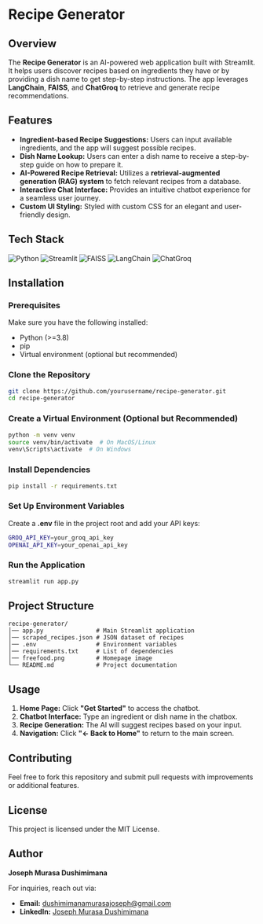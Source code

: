# Recipe Generator

## Overview
The **Recipe Generator** is an AI-powered web application built with Streamlit. It helps users discover recipes based on ingredients they have or by providing a dish name to get step-by-step instructions. The app leverages **LangChain**, **FAISS**, and **ChatGroq** to retrieve and generate recipe recommendations.

## Features
- **Ingredient-based Recipe Suggestions:** Users can input available ingredients, and the app will suggest possible recipes.
- **Dish Name Lookup:** Users can enter a dish name to receive a step-by-step guide on how to prepare it.
- **AI-Powered Recipe Retrieval:** Utilizes a **retrieval-augmented generation (RAG) system** to fetch relevant recipes from a database.
- **Interactive Chat Interface:** Provides an intuitive chatbot experience for a seamless user journey.
- **Custom UI Styling:** Styled with custom CSS for an elegant and user-friendly design.

## Tech Stack
![Python](https://img.shields.io/badge/Python-3.8%2B-blue?logo=python)
![Streamlit](https://img.shields.io/badge/Streamlit-1.x-red?logo=streamlit)
![FAISS](https://img.shields.io/badge/FAISS-VectorDB-yellowgreen?logo=apache)
![LangChain](https://img.shields.io/badge/LangChain-Framework-orange?logo=fastapi)
![ChatGroq](https://img.shields.io/badge/ChatGroq-LLM-green?logo=openai)

## Installation

### Prerequisites
Make sure you have the following installed:
- Python (>=3.8)
- pip
- Virtual environment (optional but recommended)

### Clone the Repository
```sh
git clone https://github.com/yourusername/recipe-generator.git
cd recipe-generator
```

### Create a Virtual Environment (Optional but Recommended)
```sh
python -m venv venv
source venv/bin/activate  # On MacOS/Linux
venv\Scripts\activate  # On Windows
```

### Install Dependencies
```sh
pip install -r requirements.txt
```

### Set Up Environment Variables
Create a **.env** file in the project root and add your API keys:
```sh
GROQ_API_KEY=your_groq_api_key
OPENAI_API_KEY=your_openai_api_key
```

### Run the Application
```sh
streamlit run app.py
```

## Project Structure
```
recipe-generator/
│── app.py               # Main Streamlit application
│── scraped_recipes.json # JSON dataset of recipes
│── .env                 # Environment variables
│── requirements.txt     # List of dependencies
│── freefood.png         # Homepage image
└── README.md            # Project documentation
```

## Usage
1. **Home Page:** Click **"Get Started"** to access the chatbot.
2. **Chatbot Interface:** Type an ingredient or dish name in the chatbox.
3. **Recipe Generation:** The AI will suggest recipes based on your input.
4. **Navigation:** Click **"← Back to Home"** to return to the main screen.

## Contributing
Feel free to fork this repository and submit pull requests with improvements or additional features.

## License
This project is licensed under the MIT License.

## Author
**Joseph Murasa Dushimimana**

For inquiries, reach out via:
- **Email:** dushimimanamurasajoseph@gmail.com
- **LinkedIn:** [Joseph Murasa Dushimimana](https://linkedin.com/in/dushimimana-murasa-joseph-7b5317247/)

